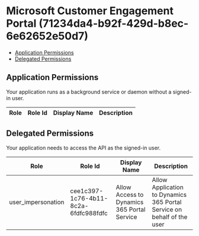 # Microsoft Customer Engagement Portal (71234da4-b92f-429d-b8ec-6e62652e50d7)
- [Application Permissions](#application-permissions)
- [Delegated Permissions](#delegated-permissions)

## Application Permissions
Your application runs as a background service or daemon without a signed-in user.

| Role | Role Id | Display Name | Description |
|---|---|---|---|

## Delegated Permissions
Your application needs to access the API as the signed-in user. 

| Role | Role Id | Display Name | Description |
|---|---|---|---|
| user_impersonation | cee1c397-1c76-4b11-8c2a-6fdfc988fdfc | Allow Access to Dynamics 365 Portal Service | Allow Application to Dynamics 365 Portal Service on behalf of the user |

